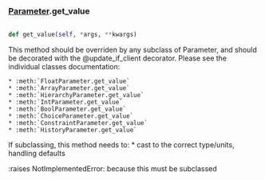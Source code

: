 ### [Parameter](Parameter.md).get_value

```py

def get_value(self, *args, **kwargs)

```



This method should be overriden by any subclass of Parameter, and should
be decorated with the @update_if_client decorator.
Please see the individual classes documentation:

    * :meth:`FloatParameter.get_value`
    * :meth:`ArrayParameter.get_value`
    * :meth:`HierarchyParameter.get_value`
    * :meth:`IntParameter.get_value`
    * :meth:`BoolParameter.get_value`
    * :meth:`ChoiceParameter.get_value`
    * :meth:`ConstraintParameter.get_value`
    * :meth:`HistoryParameter.get_value`

If subclassing, this method needs to:
    * cast to the correct type/units, handling defaults

:raises NotImplementedError: because this must be subclassed

